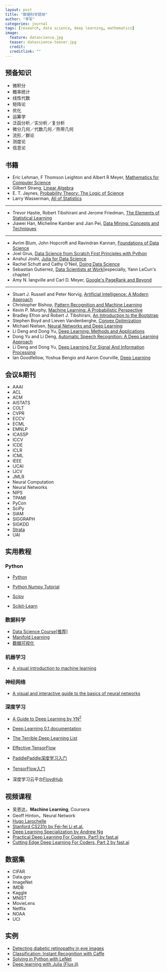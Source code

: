 ```yaml
---
layout: post
title: "数据科学提纲"
author: "李军"
categories: journal
tags: [research, data science, deep learning, mathematics]
image:
  feature: datascience.jpg
  teaser: datascience-teaser.jpg
  credit:
  creditlink: ""
---
```


## 预备知识

* 微积分
* 概率统计
* 线性代数
* 矩阵论
* 优化
* 运筹学
* 泛函分析／实分析／复分析
* 微分几何／代数几何／热带几何
* 流形／群论
* 测度论
* 信息论

## 书籍

* Eric Lehman, F Thomson Leighton and Albert R Meyer, <u>Mathematics for Computer Science</u>
* Gilbert Strang, <u>Linear Algebra</u>
* E. T. Jaynes, <u>Probability Theory: The Logic of Science</u>
* Larry Wasserman, <u>All of Statistics</u>

---

* Trevor Hastie, Robert Tibshirani and Jerome Friedman, <u>The Elements of Statistical Learning</u>
* Jiawei Han, Micheline Kamber and Jian Pei, <u>Data Mining: Concepts and Techniques</u>

---

* Avrim Blum, John Hopcroft and Ravindran Kannan, <u>Foundations of Data Science</u>
* Joel Grus, <u>Data Science from Scratch First Principles with Python</u>
* Anshul Joshi, <u>Julia for Data Science</u>
* Rachel Schutt and Cathy O'Neil, <u>Doing Data Science</u>
* Sebastian Gutierrez, <u>Data Scientists at Work</u>[especially, Yann LeCun's chapter]
* Amy N. langville and Carl D. Meyer, <u>Google's PageRank and Beyond</u>

---

* Stuart J. Russell and Peter Norvig, <u>Artificial Intelligence: A Modern Approach</u>
* Christopher Bishop, <u>Pattern Recognition and Machine Learning</u>
* Kevin P. Murphy, <u>Machine Learning: A Probabilistic Perspective</u>
* Bradley Efron and Robert J. Tibshirani, <u>An Introduction to the Bootstrap</u>
* Stephen Boyd and Lieven Vandenberghe, <u>Convex Optimization</u>
* Michael Nielsen, <u>Neural Networks and Deep Learning</u>
* Li Deng and Dong Yu, <u>Deep Learning: Methods and Applications</u>
* Dong Yu and Li Deng, <u>Automatic Speech Recognition: A Deep Learning Approach</u>
* Li Deng and Dong Yu, <u>Deep Learning For Signal And Information Processing</u>
* Ian Goodfellow, Yoshua Bengio and Aaron Courville, <u>Deep Learning</u>

## 会议&期刊

+ AAAI
+ ACL
+ ACM
+ AISTATS
+ COLT
+ CVPR
+ ECCV
+ ECML
+ EMNLP
+ ICASSP
+ ICCV
+ ICDE
+ ICLR
+ ICML
+ IEEE
+ IJCAI
+ IJCV
+ JMLR
+ Neural Computation
+ Neural Networks
+ NIPS
+ TPAMI
+ PyCon
+ SciPy
+ SIAM
+ SIGGRAPH
+ SIGKDD
+ [Strata](https://conferences.oreilly.com/strata)
+ UAI

## 实用教程

### Python

+ [Python](http://nbviewer.jupyter.org/github/briandalessandro/DataScienceCourse/tree/master/ipython/)

+ [Python Numpy Tutorial](http://cs231n.github.io/python-numpy-tutorial/)

+ [Scipy](www.scipy-lectures.org)

+ [Scikit-Learn](http://scikit-learn.org/stable/index.html)

### 数据科学

+ [Data Science Course[推荐]](http://nbviewer.jupyter.org/github/briandalessandro/)
+ [Manifold Learning](http://nbviewer.jupyter.org/github/briandalessandro/PythonDataScienceHandbook/blob/master/notebooks/05.10-Manifold-Learning.ipynb)
+ [数据可视化](http://www.datavis.ca)

### 机器学习

+ [A visual introduction to machine learning](http://www.r2d3.us/visual-intro-to-machine-learning-part-1/)

### 神经网络

+ [A visual and interactive guide to the basics of neural networks](http://jalammar.github.io/visual-interactive-guide-basics-neural-networks/)

### 深度学习

+ [A Guide to Deep Learning by YN<sup>2</sup>](http://yerevann.com/a-guide-to-deep-learning/?utm_campaign=Revue%20newsletter&utm_medium=Newsletter&utm_source=The%20Wild%20Week%20in%20AI) 

+ [Deep Learning 0.1 documentation](http://deeplearning.net/tutorial/contents.html)

+ [The Terrible Deep Learning List](https://github.com/SamDeepLearning/The-Terrible-Deep-Learning-List#the-terrible-deep-learning-list)

+ [Effective TensorFlow](https://github.com/vahidk/EffectiveTensorflow)
  
+ [PaddlePaddle深度学习入门](http://book.paddlepaddle.org/index.cn.html)
  
+ [TensorFlow入门](http://www.tensorfly.cn/tfdoc/get_started/introduction.html)

+ 深度学习云平台[FloydHub](https://www.floydhub.com)
  
## 视频课程

* 吴恩达，<b>Machine Learning</b>, Coursera
* Geoff Hinton，Neural Network
* [Hugo Larochelle](http://info.usherbrooke.ca/hlarochelle/neural_networks/content.html)
* [Stanford CS231n by Fei-fei Li et.al.](http://cs231n.stanford.edu)
* [Deep Learning Specialization by Andrew Ng](https://www.coursera.org/specializations/deep-learning)
* [Practical Deep Learning For Coders, Part1 by fast.ai](http://course.fast.ai)
* [Cutting Edge Deep Learning For Coders, Part 2 by fast.ai](http://course.fast.ai/part2.html)

## 数据集

* CIFAR
* Data.gov
* ImageNet
* IMDB
* Kaggle
* MNIST
* MovieLens
* Netflix
* NOAA
* UCI

## 实例

* [Detecting diabetic retinopathy in eye images](http://jeffreydf.github.io/diabetic-retinopathy-detection/)
* [Classification: Instant Recognition with Caffe](http://nbviewer.jupyter.org/github/BVLC/caffe/blob/master/examples/00-classification.ipynb)
* [Solving in Python with LeNet](http://nbviewer.jupyter.org/github/BVLC/caffe/blob/master/examples/01-learning-lenet.ipynb)
* [Deep learning with Julia (Flux.jl)](https://github.com/ninjin/juliacon2017_dl_workshop)